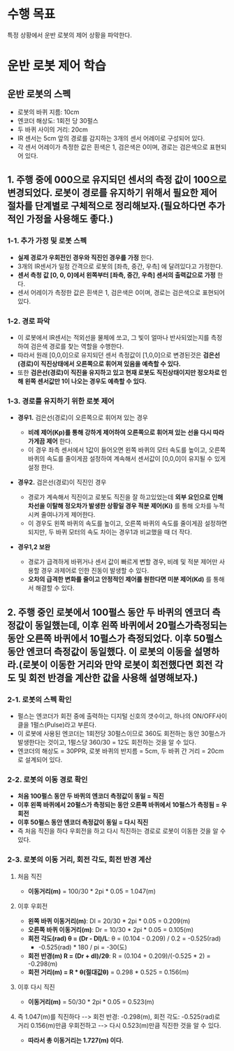 # 수행 목표
특정 상황에서 운반 로봇의 제어 상황을 파악한다.

# 운반 로봇 제어 학습
## 운반 로봇의 스펙
- 로봇의 바퀴 지름: 10cm
- 엔코더 해상도: 1회전 당 30펄스
- 두 바퀴 사이의 거리: 20cm
- IR 센서는 5cm 앞의 경로를 감지하는 3개의 센서 어레이로 구성되어 있다.
- 각 센서 어레이가 측정한 값은 흰색은 1, 검은색은 0이며, 경로는 검은색으로 표현되어 있다.

## 1. 주행 중에 000으로 유지되던 센서의 측정 값이 100으로 변경되었다. 로봇이 경로를 유지하기 위해서 필요한 제어 절차를 단계별로 구체적으로 정리해보자.(필요하다면 추가적인 가정을 사용해도 좋다.)
### 1-1. 추가 가정 및 로봇 스펙
 - **실제 경로가 우회전인 경우와 직진인 경우를 가정** 한다.
 - 3개의 IR센서가 일정 간격으로 로봇의 [좌측, 중간, 우측] 에 달려있다고 가정한다.
 - **센서 측청 값 [0, 0, 0]에서 왼쪽부터 [좌측, 중간, 우측] 센서의 출력값으로 가정** 한다.
 - 센서 어레이가 측정한 값은 흰색은 1, 검은색은 0이며, 경로는 검은색으로 표현되어 있다.

### 1-2. 경로 파악
 - 이 로봇에서 IR센서는 적외선을 물체에 쏘고, 그 빛이 얼마나 반사되었는지를 측정하여 검은색 경로를 찾는 역할을 수행한다.
 - 따라서 원래 [0,0,0]으로 유지되던 센서 측정값이 [1,0,0]으로 변경된것은 **검은선(경로)이 직진상태에서 오른쪽으로 휘어져 있음을 예측할 수 있다.**
 - 또한 **검은선(경로)이 직진을 유지하고 있고 현재 로봇도 직진상태이지만 정오차로 인해 왼쪽 센서값만 1이 나오는 경우도 예측할 수 있다.**

### 1-3. 경로를 유지하기 위한 로봇 제어
 - **경우1.** 검은선(경로)이 오른쪽으로 휘어져 있는 경우
     - **비례 제어(Kp)를 통해 강하게 제어하여 오른쪽으로 휘어져 있는 선을 다시 따라가게끔 제어** 한다.
     - 이 경우 좌측 센서에서 1값이 들어오면 왼쪽 바퀴의 모터 속도를 높이고, 오른쪽 바퀴의 속도를 줄이게끔 설정하여 계속해서 센서값이 [0,0,0]이 유지될 수 있게 설정 한다.

 - **경우2.** 검은선(경로)이 직진인 경우
     - 경로가 계속해서 직진이고 로봇도 직진을 잘 하고있었는데 **외부 요인으로 인해 차선을 이탈해 정오차가 발생한 상황일 경우 적분 제어(Ki)** 를 통해 오차를 누적시켜 줄여나가게 제어한다.
     - 이 경우도 왼쪽 바퀴의 속도를 높이고, 오른쪽 바퀴의 속도를 줄이게끔 설정하면 되지만, 두 바퀴 모터의 속도 차이는 경우1과 비교했을 때 더 작다.

 - **경우1,2 보완**
     - 경로가 급격하게 바뀌거나 센서 값이 빠르게 변할 경우, 비례 및 적분 제어만 사용할 경우 과제어로 인한 진동이 발생할 수 있다.
     - **오차의 급격한 변화를 줄이고 안정적인 제어를 원한다면 미분 제어(Kd)** 를 통해서 해결할 수 있다. 

## 2. 주행 중인 로봇에서 100펄스 동안 두 바퀴의 엔코더 측정값이 동일했는데, 이후 왼쪽 바퀴에서 20펄스가측정되는 동안 오른쪽 바퀴에서 10펄스가 측정되었다. 이후 50펄스 동안 엔코더 측정값이 동일했다. 이 로봇의 이동을 설명하라.(로봇이 이동한 거리와 만약 로봇이 회전했다면 회전 각도 및 회전 반경을 계산한 값을 사용해 설명해보자.)
### 2-1. 로봇의 스펙 확인
 - 펄스는 엔코더가 회전 중에 출력하는 디지털 신호의 갯수이고, 하나의 ON/OFF사이클을 1펄스(Pulse)라고 부른다.
 - 이 로봇에 사용된 엔코더는 1회전당 30펄스이므로 360도 회전하는 동안 30펄스가 발생한다는 것이고, 1펄스당 360/30 = 12도 회전하는 것을 알 수 있다.
 - 엔코더의 해상도 = 30PPR, 로봇 바퀴의 반지름 = 5cm, 두 바퀴 간 거리 = 20cm로 설계되어 있다.

### 2-2. 로봇의 이동 경로 확인
 - **처음 100펄스 동안 두 바퀴의 엔코더 측정값이 동일 = 직진**
 - **이후 왼쪽 바퀴에서 20펄스가 측정되는 동안 오른쪽 바퀴에서 10펄스가 측정됨 = 우회전**
 - **이후 50펄스 동안 엔코더 측정값이 동일 = 다시 직진**
 - 즉 처음 직진을 하다 우회전을 하고 다시 직진하는 경로로 로봇이 이동한 것을 알 수 있다.

### 2-3. 로봇의 이동 거리, 회전 각도, 회전 반경 계산
 1. 처음 직진 
     - **이동거리(m)** = 100/30 * 2pi * 0.05 = 1.047(m)

 2. 이후 우회전 
     - **왼쪽 바퀴 이동거리(m)**: Dl = 20/30 * 2pi * 0.05 = 0.209(m)
     - **오른쪽 바퀴 이동거리(m)**: Dr = 10/30 * 2pi * 0.05 = 0.105(m)
     - **회전 각도(rad) θ = (Dr - Dl)/L**: θ = (0.104 - 0.209) / 0.2 = -0.525(rad)
         - -0.525(rad) * 180 / pi = -30(도)
     - **회전 반경(m) R = (Dr + dl)/2θ**: R = (0.104 + 0.209)/(-0.525 * 2) = -0.298(m)
     - **회전 거리(m) = R * θ(절대값θ)** = 0.298 * 0.525 = 0.156(m) 

 3. 이후 다시 직진 
     - **이동거리(m)** = 50/30 * 2pi * 0.05 = 0.523(m)

 4. 즉 1.047(m)를 직진하다 --> 회전 반경: -0.298(m), 회전 각도: -0.525(rad)로  거리 0.156(m)만큼 우회전하고 --> 다시 0.523(m)만큼 직진한 것을 알 수 있다.
     - **따라서 총 이동거리는 1.727(m) 이다.**
